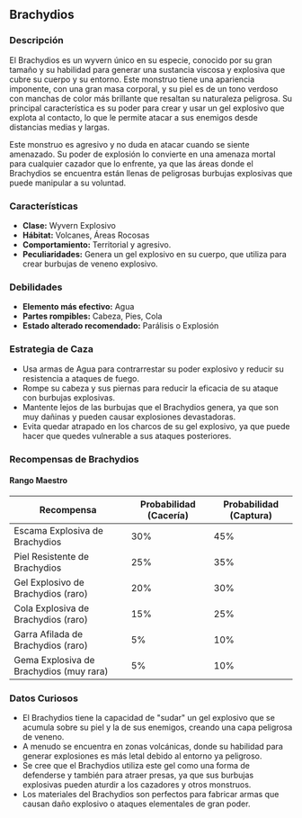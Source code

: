 ## Brachydios

### Descripción
El Brachydios es un wyvern único en su especie, conocido por su gran tamaño y su habilidad para generar una sustancia viscosa y explosiva que cubre su cuerpo y su entorno. Este monstruo tiene una apariencia imponente, con una gran masa corporal, y su piel es de un tono verdoso con manchas de color más brillante que resaltan su naturaleza peligrosa. Su principal característica es su poder para crear y usar un gel explosivo que explota al contacto, lo que le permite atacar a sus enemigos desde distancias medias y largas.

Este monstruo es agresivo y no duda en atacar cuando se siente amenazado. Su poder de explosión lo convierte en una amenaza mortal para cualquier cazador que lo enfrente, ya que las áreas donde el Brachydios se encuentra están llenas de peligrosas burbujas explosivas que puede manipular a su voluntad.

### Características
- **Clase:** Wyvern Explosivo
- **Hábitat:** Volcanes, Áreas Rocosas
- **Comportamiento:** Territorial y agresivo.
- **Peculiaridades:** Genera un gel explosivo en su cuerpo, que utiliza para crear burbujas de veneno explosivo.

### Debilidades
- **Elemento más efectivo:** Agua
- **Partes rompibles:** Cabeza, Pies, Cola
- **Estado alterado recomendado:** Parálisis o Explosión

### Estrategia de Caza
- Usa armas de Agua para contrarrestar su poder explosivo y reducir su resistencia a ataques de fuego.
- Rompe su cabeza y sus piernas para reducir la eficacia de su ataque con burbujas explosivas.
- Mantente lejos de las burbujas que el Brachydios genera, ya que son muy dañinas y pueden causar explosiones devastadoras.
- Evita quedar atrapado en los charcos de su gel explosivo, ya que puede hacer que quedes vulnerable a sus ataques posteriores.

### Recompensas de Brachydios

#### Rango Maestro
| Recompensa                         | Probabilidad (Cacería) | Probabilidad (Captura) |
|------------------------------------|------------------------|------------------------|
| Escama Explosiva de Brachydios      | 30%                    | 45%                    |
| Piel Resistente de Brachydios      | 25%                    | 35%                    |
| Gel Explosivo de Brachydios (raro) | 20%                    | 30%                    |
| Cola Explosiva de Brachydios (raro)| 15%                    | 25%                    |
| Garra Afilada de Brachydios (raro) | 5%                     | 10%                    |
| Gema Explosiva de Brachydios (muy rara) | 5%                  | 10%                    |

### Datos Curiosos
- El Brachydios tiene la capacidad de "sudar" un gel explosivo que se acumula sobre su piel y la de sus enemigos, creando una capa peligrosa de veneno.
- A menudo se encuentra en zonas volcánicas, donde su habilidad para generar explosiones es más letal debido al entorno ya peligroso.
- Se cree que el Brachydios utiliza este gel como una forma de defenderse y también para atraer presas, ya que sus burbujas explosivas pueden aturdir a los cazadores y otros monstruos.
- Los materiales del Brachydios son perfectos para fabricar armas que causan daño explosivo o ataques elementales de gran poder.